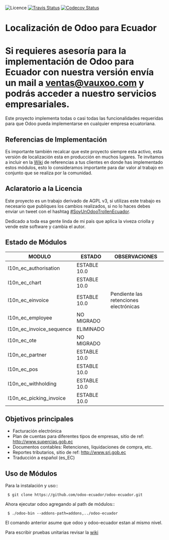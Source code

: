 ![Licence](https://img.shields.io/badge/licence-AGPL--3-blue.svg)
[![Travis Status](https://travis-ci.org/odoo-ecuador/odoo-ecuador.svg?branch=10.0)](https://travis-ci.org/odoo-ecuador/odoo-ecuador)
[![Codecov Status](https://codecov.io/gh/odoo-ecuador/odoo-ecuador/branch/10.0/graph/badge.svg)](https://codecov.io/gh/odoo-ecuador/odoo-ecuador/branch/10.0)

Localización de Odoo para Ecuador
=================================

# Si requieres asesoría para la implementación de Odoo para Ecuador con nuestra versión envía un mail a ventas@vauxoo.com y podrás acceder a nuestro servicios empresariales.


Este proyecto implementa todas o casi todas las funcionalidades
requeridas para que Odoo pueda implementarse en cualquier
empresa ecuatoriana.


Referencias de Implementación
-----------------------------

Es importante también recalcar que este proyecto siempre esta activo, esta versión de localización esta en producción en muchos lugares. Te invitamos a incluir en la [Wiki](https://github.com/odoo-ecuador/odoo-ecuador/wiki/Referencia-de-clientes) de referencias a tus clientes en donde has implementado estos módulos, esto lo consideramos importante para dar valor al trabajo en conjunto que se realiza por la comunidad.

Aclaratorio a la Licencia
-------------------------

Este proyecto es un trabajo derivado de AGPL v3, si utilizas este trabajo es necesario que publiques los cambios realizados, si no lo haces debes enviar un tweet con el hashtag [#SoyUnOdooTrollenEcuador](https://twitter.com/search?f=tweets&q=%23SoyUnOdooTrollEnEcuado).

Dedicado a toda esa gente linda de mi país que aplica la viveza criolla y vende este software y cambia el autor.

Estado de Módulos
-----------------


| MODULO                   | ESTADO    | OBSERVACIONES                           |
|--------------------------|-----------|-----------------------------------------|
| l10n_ec_authorisation    | ESTABLE 10.0|                                         |
| l10n_ec_chart            | ESTABLE 10.0|                                         |
| l10n_ec_einvoice         | ESTABLE 10.0| Pendiente las retenciones electrónicas  |
| l10n_ec_employee         | NO MIGRADO   |                                         |
| l10n_ec_invoice_sequence | ELIMINADO   |                                         |
| l10n_ec_ote              | NO MIGRADO   |                                         |
| l10n_ec_partner          | ESTABLE 10.0  |                                         |
| l10n_ec_pos              | ESTABLE 10.0 |  |
| l10n_ec_withholding      | ESTABLE 10.0   |                                         |
|l10n_ec_picking_invoice|ESTABLE 10.0||


Objetivos principales
---------------------

- Facturación electrónica
- Plan de cuentas para diferentes tipos de empresas, sitio de ref: http://www.supercias.gob.ec
- Documentos contables: Retenciones, liquidaciones de compra, etc.
- Reportes tributarios, sitio de ref: http://www.sri.gob.ec
- Traducción a español (es_EC)

Uso de Módulos
--------------

Para la instalación y uso::

     $ git clone https://github.com/odoo-ecuador/odoo-ecuador.git

Ahora ejecutar odoo agregando al path de módulos::

     $ ./odoo-bin --addons-path=addons,../odoo-ecuador

El comando anterior asume que odoo y odoo-ecuador estan al mismo nivel.

Para escribir pruebas unitarias revisar la [wiki](https://github.com/odoo-ecuador/odoo-ecuador/wiki/Pruebas-Unitarias)
